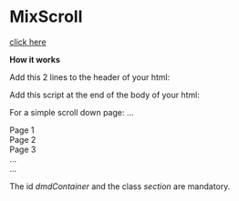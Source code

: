 # MixScroll



[click here](https://rawgit.com/davidmduarte/MixScroll/master/index.html)

**How it works**

Add this 2 lines to the header of your html:
  <link rel="stylesheet" type="text/css" href="MixScroll.css" />
	<script type="text/javascript" src="MixScroll.js"></script>

Add this script at the end of the body of your html:
  <script type="text/javascript">
  	mixScroll();
	</script>

For a simple scroll down page:
  ...
  <div id="dmdContainer">
		<div class="section">Page 1</div>
		<div class="section">Page 2</div>
		<div class="section">Page 3</div>
		...
	</div>
	...
	
The id *dmdContainer* and the class *section* are mandatory.
